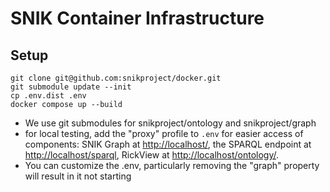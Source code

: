 # SNIK Container Infrastructure

## Setup

```
git clone git@github.com:snikproject/docker.git
git submodule update --init
cp .env.dist .env
docker compose up --build
```

* We use git submodules for snikproject/ontology and snikproject/graph
* for local testing, add the "proxy" profile to `.env` for easier access of components: SNIK Graph at <http://localhost/>, the SPARQL endpoint at <http://localhost/sparql>, RickView at <http://localhost/ontology/>.
* You can customize the .env, particularly removing the "graph" property will result in it not starting
